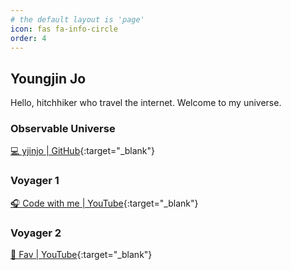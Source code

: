 ```yaml
---
# the default layout is 'page'
icon: fas fa-info-circle
order: 4
---
```


[//]: # (> Add Markdown syntax content to file `_tabs/about.md`{: .filepath } and it will show up on this page.)
[//]: # ({: .prompt-tip })

## Youngjin Jo
Hello, hitchhiker who travel the internet. Welcome to my universe.

### Observable Universe
[💻 yjinjo | GitHub](https://github.com/yjinjo){:target="_blank"}

### Voyager 1
[🎧 Code with me | YouTube](https://www.youtube.com/playlist?list=PLXOsrNl3w2Q7QcXxDHfsDW0Pidql3Yhvp){:target="_blank"}

### Voyager 2
[🎼 Fav | YouTube](https://www.youtube.com/playlist?list=PLXOsrNl3w2Q4ibjB5oC7eIBSPMGyxmwo5){:target="_blank"}
